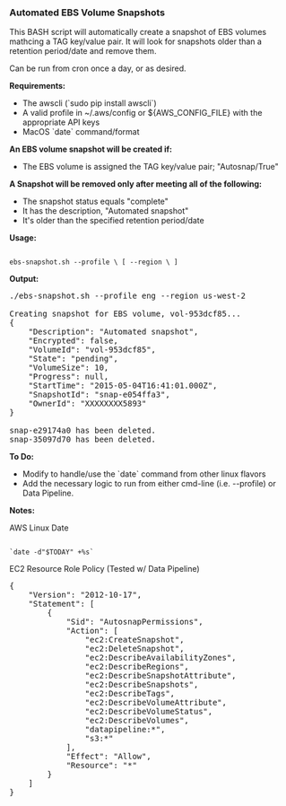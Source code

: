 ### Automated EBS Volume Snapshots

<p>
This BASH script will automatically create a snapshot of EBS volumes mathcing
a TAG key/value pair. It will look for snapshots older than a retention
period/date and remove them.

<p>
Can be run from cron once a day, or as desired.

<b>Requirements:</b>
<ul>
 <li> The awscli  (`sudo pip install awscli`)
 <li> A valid profile in ~/.aws/config or ${AWS_CONFIG_FILE} with the appropriate API keys
 <li> MacOS `date` command/format
</ul>

<p>
<b>An EBS volume snapshot will be created if:</b>
<ul>
 <li> The EBS volume is assigned the TAG key/value pair; "Autosnap/True"
</ul>

<b>A Snapshot will be removed only after meeting all of the following:</b>
<ul>
 <li> The snapshot status equals "complete"
 <li> It has the description, "Automated snapshot"
 <li> It's older than the specified retention period/date
</ul>

<b>Usage:</b>
<p>
<code>
ebs-snapshot.sh --profile \<profile_name\> [ --region \<region_name\> ]
</code>

<b>Output:</b>
<pre>
./ebs-snapshot.sh --profile eng --region us-west-2

Creating snapshot for EBS volume, vol-953dcf85...
{
    "Description": "Automated snapshot", 
    "Encrypted": false, 
    "VolumeId": "vol-953dcf85", 
    "State": "pending", 
    "VolumeSize": 10, 
    "Progress": null, 
    "StartTime": "2015-05-04T16:41:01.000Z", 
    "SnapshotId": "snap-e054ffa3", 
    "OwnerId": "XXXXXXXX5893"
}

snap-e29174a0 has been deleted.
snap-35097d70 has been deleted.
</pre>

<b>To Do:</b>
<ul>
 <li> Modify to handle/use the `date` command from other linux flavors
 <li> Add the necessary logic to run from either cmd-line (i.e. --profile) or Data Pipeline.
</ul>

<b>Notes:</b>

AWS Linux Date
<p>
<code>
`date -d"$TODAY" +%s`
</code>

EC2 Resource Role Policy (Tested w/ Data Pipeline)
<pre>
{
    "Version": "2012-10-17",
    "Statement": [
        {
            "Sid": "AutosnapPermissions",
            "Action": [
                "ec2:CreateSnapshot",
                "ec2:DeleteSnapshot",
                "ec2:DescribeAvailabilityZones",
                "ec2:DescribeRegions",
                "ec2:DescribeSnapshotAttribute",
                "ec2:DescribeSnapshots",
                "ec2:DescribeTags",
                "ec2:DescribeVolumeAttribute",
                "ec2:DescribeVolumeStatus",
                "ec2:DescribeVolumes",
                "datapipeline:*",
                "s3:*"
            ],
            "Effect": "Allow",
            "Resource": "*"
        }
    ]
}
</pre>
